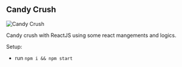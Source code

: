 ## Candy Crush

![Candy Crush](https://i.ibb.co/q0XPZqd/cc.png)

Candy crush with ReactJS using some react mangements and logics.


Setup:
- run ```npm i && npm start```
